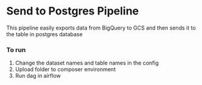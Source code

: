 # Send to Postgres Pipeline

This pipeline easily exports data from BigQuery to GCS and then sends it to the table in postgres database

### To run
1. Change the dataset names and table names in the config
2. Upload folder to composer environment
3. Run dag in airflow

